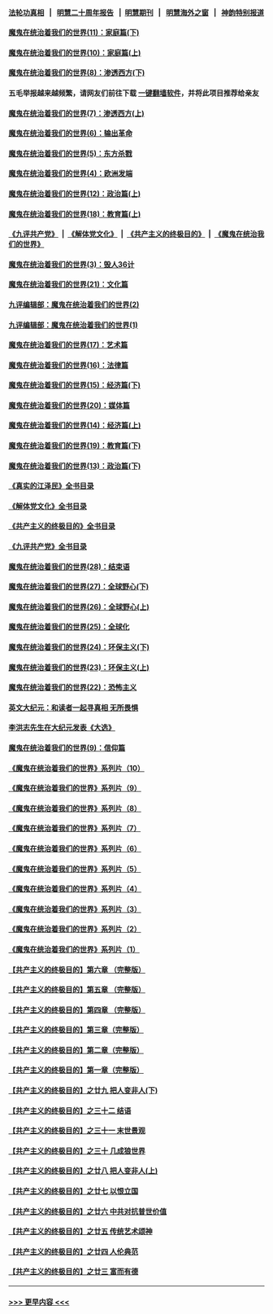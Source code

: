 #### [法轮功真相](https://github.com/gfw-breaker/truth/blob/master/README.md?t=0) &nbsp;&nbsp;|&nbsp;&nbsp; [明慧二十周年报告](https://github.com/gfw-breaker/mh-reports/blob/master/README.md?t=0) &nbsp;&nbsp;|&nbsp;&nbsp;[明慧期刊](https://github.com/gfw-breaker/mh-qikan) &nbsp;&nbsp;|&nbsp;&nbsp; [明慧海外之窗](https://github.com/gfw-breaker/mh-news/blob/master/README.md?t=0) &nbsp;&nbsp;|&nbsp;&nbsp; [神韵特别报道](https://github.com/gfw-breaker/mh-news/blob/master/shenyun.md?t=0)
#### [魔鬼在统治着我们的世界(11)：家庭篇(下)](../pages/nsc422/n10440961.md?t=11191701) 
#### [魔鬼在统治着我们的世界(10)：家庭篇(上)](../pages/nsc422/n10435448.md?t=11191701) 
#### [魔鬼在统治着我们的世界(8)：渗透西方(下)](../pages/nsc422/n10429603.md?t=11191701) 
#### 五毛举报越来越频繁，请网友们前往下载 [一键翻墙软件](https://github.com/gfw-breaker/ssr-accounts)，并将此项目推荐给亲友
#### [魔鬼在统治着我们的世界(7)：渗透西方(上)](../pages/nsc422/n10426013.md?t=11191701) 
#### [魔鬼在统治着我们的世界(6)：输出革命](../pages/nsc422/n10421536.md?t=11191701) 
#### [魔鬼在统治着我们的世界(5)：东方杀戮](../pages/nsc422/n10417707.md?t=11191701) 
#### [魔鬼在统治着我们的世界(4)：欧洲发端](../pages/nsc422/n10414890.md?t=11191701) 
#### [魔鬼在统治着我们的世界(12)：政治篇(上)](../pages/nsc422/n10444576.md?t=11191701) 
#### [魔鬼在统治着我们的世界(18)：教育篇(上)](../pages/nsc422/n10526970.md?t=11191701) 
#### [《九评共产党》](https://github.com/begood0513/9ping.md/blob/master/README.md) &nbsp;|&nbsp; [《解体党文化》](../../../../jtdwh.md/blob/master/README.md)  &nbsp;|&nbsp; [《共产主义的终极目的》](../../../../gczydzjmd.md/blob/master/README.md) &nbsp;|&nbsp; [《魔鬼在统治我们的世界》](../../../../mgztzwmdsj.md/blob/master/README.md) 
#### [魔鬼在统治着我们的世界(3)：毁人36计](../pages/nsc422/n10411583.md?t=11191701) 
#### [魔鬼在统治着我们的世界(21)：文化篇](../pages/nsc422/n10597706.md?t=11191701) 
#### [九评编辑部：魔鬼在统治着我们的世界(2)](../pages/nsc422/n10410036.md?t=11191701) 
#### [九评编辑部：魔鬼在统治着我们的世界(1)](../pages/nsc422/n10406825.md?t=11191701) 
#### [魔鬼在统治着我们的世界(17)：艺术篇](../pages/nsc422/n10499093.md?t=11191701) 
#### [魔鬼在统治着我们的世界(16)：法律篇](../pages/nsc422/n10485969.md?t=11191701) 
#### [魔鬼在统治着我们的世界(15)：经济篇(下)](../pages/nsc422/n10469975.md?t=11191701) 
#### [魔鬼在统治着我们的世界(20)：媒体篇](../pages/nsc422/n10586579.md?t=11191701) 
#### [魔鬼在统治着我们的世界(14)：经济篇(上)](../pages/nsc422/n10457370.md?t=11191701) 
#### [魔鬼在统治着我们的世界(19)：教育篇(下)](../pages/nsc422/n10564808.md?t=11191701) 
#### [魔鬼在统治着我们的世界(13)：政治篇(下)](../pages/nsc422/n10448270.md?t=11191701) 
#### [《真实的江泽民》全书目录](../pages/nsc422/n13721399.md?t=11191701) 
#### [《解体党文化》全书目录](../pages/nsc422/n13721157.md?t=11191701) 
#### [《共产主义的终极目的》全书目录](../pages/nsc422/n13721048.md?t=11191701) 
#### [《九评共产党》全书目录](../pages/nsc422/n13708085.md?t=11191701) 
#### [魔鬼在统治着我们的世界(28)：结束语](../pages/nsc422/n10936246.md?t=11191701) 
#### [魔鬼在统治着我们的世界(27)：全球野心(下)](../pages/nsc422/n10928319.md?t=11191701) 
#### [魔鬼在统治着我们的世界(26)：全球野心(上)](../pages/nsc422/n10900318.md?t=11191701) 
#### [魔鬼在统治着我们的世界(25)：全球化](../pages/nsc422/n10788205.md?t=11191701) 
#### [魔鬼在统治着我们的世界(24)：环保主义(下)](../pages/nsc422/n10695307.md?t=11191701) 
#### [魔鬼在统治着我们的世界(23)：环保主义(上)](../pages/nsc422/n10688613.md?t=11191701) 
#### [魔鬼在统治着我们的世界(22)：恐怖主义](../pages/nsc422/n10614727.md?t=11191701) 
#### [英文大纪元：和读者一起寻真相 无所畏惧](../pages/nsc422/n12542027.md?t=11191701) 
#### [李洪志先生在大纪元发表《大选》](../pages/nsc422/n12534746.md?t=11191701) 
#### [魔鬼在统治着我们的世界(9)：信仰篇](../pages/nsc422/n10432159.md?t=11191701) 
#### [《魔鬼在统治着我们的世界》系列片（10）](../pages/nsc422/n12292670.md?t=11191701) 
#### [《魔鬼在统治着我们的世界》系列片（9）](../pages/nsc422/n12290859.md?t=11191701) 
#### [《魔鬼在统治着我们的世界》系列片（8）](../pages/nsc422/n12287445.md?t=11191701) 
#### [《魔鬼在统治着我们的世界》系列片（7）](../pages/nsc422/n12283425.md?t=11191701) 
#### [《魔鬼在统治着我们的世界》系列片（6）](../pages/nsc422/n12282314.md?t=11191701) 
#### [《魔鬼在统治着我们的世界》系列片（5）](../pages/nsc422/n12281419.md?t=11191701) 
#### [《魔鬼在统治着我们的世界》系列片（4）](../pages/nsc422/n12274024.md?t=11191701) 
#### [《魔鬼在统治着我们的世界》系列片（3）](../pages/nsc422/n12271322.md?t=11191701) 
#### [《魔鬼在统治着我们的世界》系列片（2）](../pages/nsc422/n12269049.md?t=11191701) 
#### [《魔鬼在统治着我们的世界》系列片（1）](../pages/nsc422/n12267575.md?t=11191701) 
#### [【共产主义的终极目的】第六章 （完整版）](../pages/nsc422/n11428913.md?t=11191701) 
#### [【共产主义的终极目的】第五章 （完整版）](../pages/nsc422/n11428912.md?t=11191701) 
#### [【共产主义的终极目的】第四章 （完整版）](../pages/nsc422/n11428907.md?t=11191701) 
#### [【共产主义的终极目的】第三章（完整版）](../pages/nsc422/n11428848.md?t=11191701) 
#### [【共产主义的终极目的】第二章（完整版）](../pages/nsc422/n11428831.md?t=11191701) 
#### [【共产主义的终极目的】第一章（完整版）](../pages/nsc422/n11417651.md?t=11191701) 
#### [【共产主义的终极目的】之廿九 把人变非人(下)](../pages/nsc422/n11344140.md?t=11191701) 
#### [【共产主义的终极目的】之三十二 结语](../pages/nsc422/n11360535.md?t=11191701) 
#### [【共产主义的终极目的】之三十一 末世景观](../pages/nsc422/n11351129.md?t=11191701) 
#### [【共产主义的终极目的】之三十 几成狼世界](../pages/nsc422/n11348280.md?t=11191701) 
#### [【共产主义的终极目的】之廿八 把人变非人(上)](../pages/nsc422/n11340492.md?t=11191701) 
#### [【共产主义的终极目的】之廿七 以恨立国](../pages/nsc422/n11336944.md?t=11191701) 
#### [【共产主义的终极目的】之廿六 中共对抗普世价值](../pages/nsc422/n11324785.md?t=11191701) 
#### [【共产主义的终极目的】之廿五 传统艺术颂神](../pages/nsc422/n11296396.md?t=11191701) 
#### [【共产主义的终极目的】之廿四 人伦典范](../pages/nsc422/n11296397.md?t=11191701) 
#### [【共产主义的终极目的】之廿三 富而有德](../pages/nsc422/n11283598.md?t=11191701) 

----
#### [ >>> 更早内容 <<< ](../indexes/nsc422-earlier.md)
